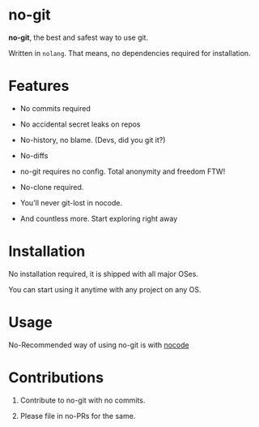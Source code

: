 # no-git
**no-git**, the best and safest way to use git.

Written in `nolang`. That means, no dependencies required for installation.

# Features

+ No commits required

+ No accidental secret leaks on repos

+ No-history, no blame. (Devs, did you git it?)

+ No-diffs

+ no-git requires no config. Total anonymity and freedom FTW!

+ No-clone required.

+ You'll never git-lost in nocode.

+ And countless more. Start exploring right away

# Installation

No installation required, it is shipped with all major OSes.

You can start using it anytime with any project on any OS.

# Usage

No-Recommended way of using no-git is with [nocode](https://github.com/kelseyhightower/nocode)

# Contributions

1. Contribute to no-git with no commits.

2. Please file in no-PRs for the same.

